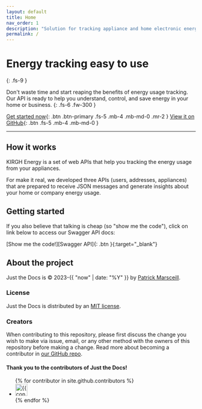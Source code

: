 ```yaml
---
layout: default
title: Home
nav_order: 1
description: "Solution for tracking appliance and home electronic energy use through web APIs"
permalink: /
---
```


# Energy tracking easy to use
{: .fs-9 }

Don't waste time and start reaping the benefits of energy usage tracking. Our API is ready to help you understand, control, and save energy in your home or business.
{: .fs-6 .fw-300 }

[Get started now](#getting-started){: .btn .btn-primary .fs-5 .mb-4 .mb-md-0 .mr-2 }
[View it on GitHub][KIRGH Energy repo]{: .btn .fs-5 .mb-4 .mb-md-0 }

---

## How it works

KIRGH Energy is a set of web APIs that help you tracking the energy usage from your appliances.

For make it real, we developed three APIs (users, addresses, appliances) that are prepared to receive JSON messages and generate insights about your home or company energy usage.

## Getting started

If you also believe that talking is cheap (so "show me the code"), click on link below to access our Swagger API docs:

<span class="fs-3">
[Show me the code!][Swagger API]{: .btn }{:target="_blank"}
</span>

## About the project

Just the Docs is &copy; 2023-{{ "now" | date: "%Y" }} by [Patrick Marsceill](http://patrickmarsceill.com).

### License

Just the Docs is distributed by an [MIT license](https://github.com/just-the-docs/just-the-docs/tree/main/LICENSE.txt).

### Creators

When contributing to this repository, please first discuss the change you wish to make via issue,
email, or any other method with the owners of this repository before making a change. Read more about becoming a contributor in [our GitHub repo](https://github.com/just-the-docs/just-the-docs#contributing).

#### Thank you to the contributors of Just the Docs!

<ul class="list-style-none">
{% for contributor in site.github.contributors %}
  <li class="d-inline-block mr-1">
     <a href="{{ contributor.html_url }}"><img src="{{ contributor.avatar_url }}" width="32" height="32" alt="{{ contributor.login }}"></a>
  </li>
{% endfor %}
</ul>

[KIRGH Energy repo]: https://github.com/bigois/kirgh-energy
[Swagger API]: https://petstore.swagger.io